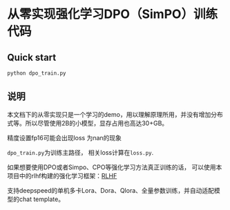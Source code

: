 # 从零实现强化学习DPO（SimPO）训练代码

## Quick start
```python
python dpo_train.py
```

## 说明
本文档下的从零实现只是一个学习的demo，用以理解原理所用，并没有增加分布式等。所以尽管使用2B的小模型，显存占用也高达30+GB。

精度设置fp16可能会出现loss 为nan的现象

```dpo_train.py```为训练主路径， 相关loss计算在```loss.py```.

如果想要使用DPO或者Simpo、CPO等强化学习方法真正训练的话，
可以使用本项目中的rlhf构建的强化学习框架：[RLHF](../../rlhf/README.md)

支持deepspeed的单机多卡Lora、Dora、Qlora、全量参数训练，并自动适配模型的chat template。